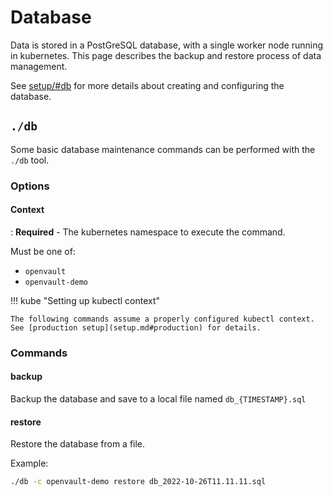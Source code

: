 # Database

Data is stored in a PostGreSQL database, with a single worker node running in kubernetes. This page describes the backup and restore process of data management.

See [setup/#db](setup.md#db) for more details about creating and configuring the database.

## `./db`

Some basic database maintenance commands can be performed with the `./db` tool.

### Options

#### Context

: **Required** - The kubernetes namespace to execute the command.

Must be one of:

- `openvault`
- `openvault-demo`

!!! kube "Setting up kubectl context"

    The following commands assume a properly configured kubectl context. See [production setup](setup.md#production) for details.

### Commands

#### backup

Backup the database and save to a local file named `db_{TIMESTAMP}.sql`

#### restore

Restore the database from a file.

Example:

```bash title="Restore the demo instance from a local backup copy"
./db -c openvault-demo restore db_2022-10-26T11.11.11.sql
```
